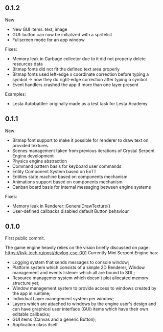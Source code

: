 ## 0.1.2 ##
New:
+ New GUI items: text, image
+ GUI: button can now be initialized with a spritelist
+ Fullscreen mode for an app window

Fixes:
- Memory leak in Garbage collector due to it did not properly delete resources data
- Bitmap fonts did not fit the defined text area properly
- Bitmap fonts used left-edge x coordinate correction before typing a symbol -> now they do right-edge correction after typing a symbol
- Event handlers crashed the app if more than one layer present

Examples:
+ Lesta Autobattler: originally made as a test task for Lesta Academy


## 0.1.1 ##
New:
+ Bitmap font support to make it possible for renderer to draw text on provided textures
+ Scenes management taken from previous iterations of Crystal Serpent Engine development
+ Physics engine abstraction
+ Command pattern basis for keyboard user commands
+ Entity Component System based on EnTT
+ Entities state machine based on components mechanism
+ Animations support based on components mechanism
+ Canban board basis for internal messaging between engine systems

Fixes:
- Memory leak in Renderer::GeneralDrawTexture()
- User-defined callbacks disabled default Button behaviour


## 0.1.0 ##
First public commit.

The game engine heavily relies on the vision briefly discussed on page: https://kvk-tech.ru/post/devlog-cse-001
Currently Mini Serpent Engine has:
+ Logging system that sends messages to console window;
+ Platform system which consists of a simple 2D Renderer, Window management and events listener which all are bound to SDL;
+ Resource managemer system which doesn't plot allocated memory structure yet;
+ Window management system to provide access to windows created by the app in runtime;
+ Individual Layer manegement system per window;
+ Layers which are attached to windows by the engine user's design and can have graphical user interface (GUI) items which have their own editable callbacks;
+ GUI items (Canvas and a generic Button);
+ Application class itself.
